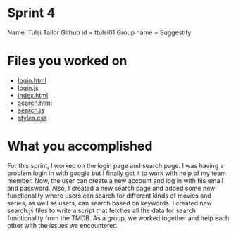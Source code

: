 # Sprint 4
Name: Tulsi Tailor
Github id = ttulsi01
Group name = Suggestify

# Files you worked on
* [login.html](https://github.com/utk-cs340-fall22/suggestify.github.io/blob/main/index.html)
* [login.js](https://github.com/utk-cs340-fall22/suggestify.github.io/blob/main/login.js)
* [index.html](https://github.com/utk-cs340-fall22/suggestify.github.io/blob/main/index.html)
* [search.html](https://github.com/utk-cs340-fall22/suggestify.github.io/blob/main/search.html)
* [search.js](https://github.com/utk-cs340-fall22/suggestify.github.io/blob/main/search.js)
* [styles.css](https://github.com/utk-cs340-fall22/suggestify.github.io/blob/main/styles.css)

# What you accomplished

For this sprint, I worked on the login page and search page. I was having a problem login in with google but I finally got it to work with help of my team member. Now, the user can create a new account and log in with his email and password. Also, I created a new search page and added some new functionality where users can search for different kinds of movies and series, as well as users, can search based on keywords. I created new search.js files to write a script that fetches all the data for search functionality from the TMDB. As a group, we worked together and help each other with the issues we encountered. 

